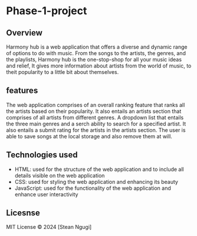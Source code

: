 # Phase-1-project
## Overview
Harmony hub is a web application that offers a diverse and dynamic range of options to do with music. From the songs 
to the artists, the genres, and the playlists, Harmony hub is the one-stop-shop for all your music ideas and relief,
It gives more information about artists from the world of music, to theit popularity to a little bit about themselves.

## features
The web application comprises of an overall ranking feature that ranks all the artists based on their popularity. It also entails an artists section that comprises of all artists from different genres. A dropdown list that entails the three main genres and a serch ability to search for a specified artist.
It also entails a submit rating for the artists in the artists section. The user is able to save songs at the local storage and also remove them at will.



## Technologies used
- HTML: used for the structure of the web application and to include all details visible on the web application
- CSS: used for styling the web application and enhancing its beauty
- JavaScript: used for the functionality of the web application and enhance user interactivity

## Licesnse
MIT License © 2024 [Stean Ngugi]